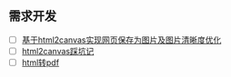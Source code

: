 ## 需求开发
- [ ] [基于html2canvas实现网页保存为图片及图片清晰度优化](https://segmentfault.com/a/1190000011478657)
- [ ] [html2canvas踩坑记](https://blog.csdn.net/coding_1/article/details/79015042)
- [ ] [html转pdf](https://github.com/linwalker/render-html-to-pdf)